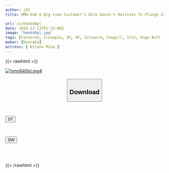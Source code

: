 ```yaml
---
author: j91
title: HMN-640 A Big-time Customer's Dick Doesn't Hesitate To Plunge Into Her Lewd, Plump, Big Ass And Make Her Cum Inside Her. The Lewd Snack Bar Hostess' Vulgar And Extreme After-party Pillow Sales Are Intense. Kitano Mina

url: /v/hmn640pl
date: 2024-12-13T01:33:00Z
image: "hmn640pl.jpg"
tags: [Censored, Creampie, 3P, 4P, Solowork, Cowgirl, Slut, Huge Butt	]
maker: [Honnaka]
actress: [ Kitano Mina ]
---
```



{{< rawhtml >}}

<div class="video" data-videoid="3JRgko8lZVUd7Bw">
    <a href="javascript:;">
        <img src="/v/hmn640pl/hmn640pl.jpg" width="WIDTH" height="HEIGHT" alt="hmn640pl.mp4" loading="lazy">
    </a>
</div>

<script type="text/javascript" src="https://j91.asia/asset/on-demand-st.js"></script>

<br>
  <link rel="stylesheet" href="https://j91.asia/asset/bs5.css">
  
  <center>
  <button class="btn btn-primary" type="button" data-bs-toggle="collapse" data-bs-target=".multi-collapse" aria-expanded="false" aria-controls="multiCollapseExample1 multiCollapseExample2"><h2>Download</h2></button></center>
</p>
<div class="row">
  <div class="col">
    <div class="collapse multi-collapse" id="multiCollapseExample1">
      <div class="card card-body">
	      	      <br>
<div class="buttons">  
<p><a href="/v/hmn640pl/st.html" target="_blank"><button class="btn-hover color-3"><i class="fa fa-download"></i> ST</button></a></p></div>
    </div>
  </div>
</div>
  <div class="col">
    <div class="collapse multi-collapse" id="multiCollapseExample2">
      <div class="card card-body">
	      <br>
<div class="buttons">
<p><a href="/v/hmn640pl/sw.html" target="_blank"><button class="btn-hover color-2"><i class="fa fa-download"></i> SW</button></a></p></div>
<br><br>
      </div>
    </div>
  </div>
</div>

{{< /rawhtml >}}